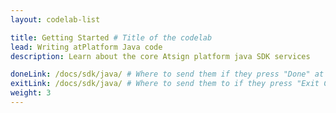 ```yaml
---
layout: codelab-list

title: Getting Started # Title of the codelab
lead: Writing atPlatform Java code
description: Learn about the core Atsign platform java SDK services

doneLink: /docs/sdk/java/ # Where to send them if they press "Done" at the end of the Codelab
exitLink: /docs/sdk/java/ # Where to send them to if they press "Exit Codelab"
weight: 3
---
```



